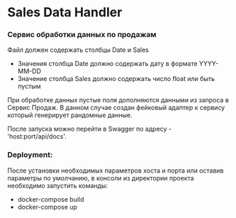 # Sales Data Handler

### Сервис обработки данных по продажам

Файл должен содержать столбцы Date и Sales
- Значения столбца Date должно содержать дату в формате YYYY-MM-DD
- Значение столбца Sales должно содержать число float или быть пустым

При обработке данных пустые поля дополняются данными из запроса в Сервис Продаж.
В данном случае создан фейковый адаптер к сервису который генерирует рандомные данные.

После запуска можно перейти в Swagger по адресу - 'host:port/api/docs'.

### Deployment:

После установки необходимых параметров хоста и порта
или оставив параметры по умолчанию, 
в консоли из директории проекта необходимо запустить команды:
- docker-compose build
- docker-compose up
